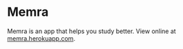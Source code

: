 # Memra

Memra is an app that helps you study better. View online at [memra.herokuapp.com](https://memra.herokuapp.com).